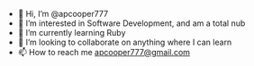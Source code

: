 - 👋 Hi, I’m @apcooper777
- 👀 I’m interested in Software Development, and am a total nub
- 🌱 I’m currently learning Ruby 
- 💞️ I’m looking to collaborate on anything where I can learn
- 📫 How to reach me apcooper777@gmail.com

<!---
apcooper777/apcooper777 is a ✨ special ✨ repository because its `README.md` (this file) appears on your GitHub profile.
You can click the Preview link to take a look at your changes.
--->
